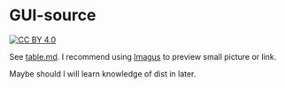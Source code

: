 # GUI-source

[![CC BY 4.0][cc-by-image]][cc-by]

[cc-by]: http://creativecommons.org/licenses/by/4.0/
[cc-by-image]: https://i.creativecommons.org/l/by/4.0/88x31.png
[cc-by-shield]: https://img.shields.io/badge/License-CC%20BY%204.0-lightgrey.svg

See [table.md](table.md). I recommend using [Imagus](https://chrome.google.com/webstore/detail/imagus/immpkjjlgappgfkkfieppnmlhakdmaab?hl=en) to preview small picture or link.

Maybe should I will learn knowledge of dist in later.